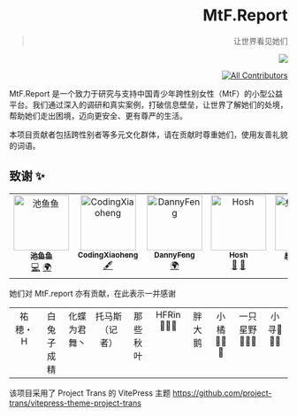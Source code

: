 <!--markdownlint-disable MD028 MD033 MD036 MD041 MD045 MD051-->

<div align="right">

# MtF.Report

> 让世界看见她们

<img src="https://komarev.com/ghpvc/?username=mtfreport" />

<!-- ALL-CONTRIBUTORS-BADGE:START - Do not remove or modify this section -->
[![All Contributors](https://img.shields.io/badge/all_contributors-4-orange.svg?style=flat-square)](#contributors-)
<!-- ALL-CONTRIBUTORS-BADGE:END -->

</div>

MtF.Report 是一个致力于研究与支持中国青少年跨性别女性（MtF）的小型公益平台。我们通过深入的调研和真实案例，打破信息壁垒，让世界了解她们的处境，帮助她们走出困境，迈向更安全、更有尊严的生活。

本项目贡献者包括跨性别者等多元文化群体，请在贡献时尊重她们，使用友善礼貌的词语。

## 致谢 ✨

<!-- ALL-CONTRIBUTORS-LIST:START - Do not remove or modify this section -->
<!-- prettier-ignore-start -->
<!-- markdownlint-disable -->
<table>
  <tbody>
    <tr>
      <td align="center" valign="top" width="14.28%"><a href="https://chiyu.it"><img src="https://avatars.githubusercontent.com/u/109492503?v=4?s=100" width="100px;" alt="池鱼鱼"/><br /><sub><b>池鱼鱼</b></sub></a><br /><a href="https://github.com/mtfreport/vitepress-theme-project-trans/commits?author=kazukokawagawa" title="Code">💻</a> <a href="#translation-kazukokawagawa" title="Translation">🌍</a></td>
      <td align="center" valign="top" width="14.28%"><a href="https://github.com/CodingXiaoheng"><img src="https://avatars.githubusercontent.com/u/216361016?v=4?s=100" width="100px;" alt="CodingXiaoheng"/><br /><sub><b>CodingXiaoheng</b></sub></a><br /><a href="#content-CodingXiaoheng" title="Content">🖋</a></td>
      <td align="center" valign="top" width="14.28%"><a href="https://github.com/FengzihangCode"><img src="https://avatars.githubusercontent.com/u/91676896?v=4?s=100" width="100px;" alt="DannyFeng"/><br /><sub><b>DannyFeng</b></sub></a><br /><a href="#translation-FengzihangCode" title="Translation">🌍</a></td>
      <td align="center" valign="top" width="14.28%"><a href="https://github.com/Hoshroin"><img src="https://avatars.githubusercontent.com/u/31343983?v=4?s=100" width="100px;" alt="Hosh"/><br /><sub><b>Hosh</b></sub></a><br /><a href="#research-Hoshroin" title="Research">🔬</a> <a href="#promotion-Hoshroin" title="Promotion">📣</a></td>
      <td align="center" valign="top" width="14.28%"><a href="https://sbchild.top/"><img src="https://avatars.githubusercontent.com/u/55868015?v=4?s=100" width="100px;" alt="想出网名啦"/><br /><sub><b>想出网名啦</b></sub></a><br /><a href="#blog-sb-child" title="Blogposts">📝</a></td>
    </tr>
  </tbody>
</table>

<!-- markdownlint-restore -->
<!-- prettier-ignore-end -->

<!-- ALL-CONTRIBUTORS-LIST:END -->

她们对 MtF.report 亦有贡献，在此表示一并感谢

<!-- prettier-ignore-start -->
<!-- markdownlint-disable -->
<table style="width:100%;table-layout:auto;">
  <tbody>
    <tr>
      <td align="center" valign="top">祐穂・H</td>
      <td align="center" valign="top">白兔子成精</td>
      <td align="center" valign="top">化蝶为君舞丶</td>
      <td align="center" valign="top">托马斯（记者）</td>
      <td align="center" valign="top">那些秋叶</td>
      <td align="center" valign="top">HFRin🏳️‍⚧️🍥</td>
      <td align="center" valign="top">胖大鹅</td>
      <td align="center" valign="top">小橘🏳️‍⚧️🍥</td>
      <td align="center" valign="top">一只星野🍥🏳️‍⚧</td>
      <td align="center" valign="top">小寻🍥🏳️‍⚧</td>
    </tr>
  </tbody>
</table>
<!-- markdownlint-restore -->
<!-- prettier-ignore-end -->

该项目采用了 Project Trans 的 VitePress 主题 <https://github.com/project-trans/vitepress-theme-project-trans>
